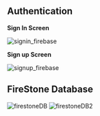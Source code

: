 ## Authentication ##
**Sign In Screen**

![signin_firebase](https://github.com/ahsanaliSWE/mad-lab_tasks-20SW135/assets/93969884/f8ddc1b6-beb2-450c-867a-64bda6e9152c)

**Sign up Screen**

![signup_firebase](https://github.com/ahsanaliSWE/mad-lab_tasks-20SW135/assets/93969884/7bb23a07-a6b0-47b0-ab9b-057ef10d8352)

## FireStone Database ##
![firestoneDB](https://github.com/ahsanaliSWE/mad-lab_tasks-20SW135/assets/93969884/e4f39868-552e-4e26-a0ea-ea6f6e5aaf78)
![firestoneDB2](https://github.com/ahsanaliSWE/mad-lab_tasks-20SW135/assets/93969884/f0bec089-f4f0-4ba4-abe4-507bb791db7d)




